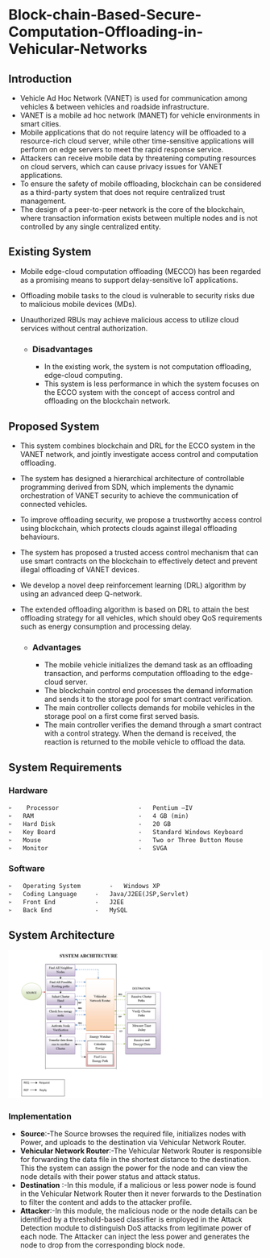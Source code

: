 # Block-chain-Based-Secure-Computation-Offloading-in-Vehicular-Networks

## Introduction

- Vehicle Ad Hoc Network (VANET) is used for communication among vehicles & between vehicles and roadside infrastructure.
- VANET is a mobile ad hoc network (MANET) for vehicle environments in smart cities.
- Mobile applications that do not require latency will be offloaded to a resource-rich cloud server, while other time-sensitive applications will perform on edge servers to meet the rapid response service.
- Attackers can receive mobile data by threatening computing resources on cloud servers, which can cause privacy issues for VANET applications.
- To ensure the safety of mobile offloading, blockchain can be considered as a third-party system that does not require centralized trust management.
- The design of a peer-to-peer network is the core of the blockchain, where transaction information exists between multiple nodes and is not controlled by any single centralized entity.

## Existing System

- Mobile edge-cloud computation offloading (MECCO) has been regarded as a promising means to support delay-sensitive IoT applications.
- Offloading mobile tasks to the cloud is vulnerable to security risks due to malicious mobile devices (MDs).
- Unauthorized RBUs may achieve malicious access to utilize cloud services without central authorization.

  - ### Disadvantages

    - In the existing work, the system is not computation offloading, edge-cloud computing.
    - This system is less performance in which the system focuses on the ECCO system with the concept of access control and offloading on the blockchain network.

## Proposed System

- This system combines blockchain and DRL for the ECCO system in the VANET network, and jointly investigate access control and computation offloading.
- The system has designed a hierarchical architecture of controllable programming derived from SDN, which implements the dynamic orchestration of VANET security to achieve the communication of connected vehicles.
- To improve offloading security, we propose a trustworthy access control using blockchain, which protects clouds against illegal offloading behaviours.
- The system has proposed a trusted access control mechanism that can use smart contracts on the blockchain to effectively detect and prevent illegal offloading of VANET devices.
- We develop a novel deep reinforcement learning (DRL) algorithm by using an advanced deep Q-network.
- The extended offloading algorithm is based on DRL to attain the best offloading strategy for all vehicles, which should obey QoS requirements such as energy consumption and processing delay.

  - ### Advantages
    - The mobile vehicle initializes the demand task as an offloading transaction, and performs computation offloading to the edge-cloud server.
    - The blockchain control end processes the demand information and sends it to the storage pool for smart contract verification.
    - The main controller collects demands for mobile vehicles in the storage pool on a first come first served basis.
    - The main controller verifies the demand through a smart contract with a control strategy. When the demand is received, the reaction is returned to the mobile vehicle to offload the data.

## System Requirements

### Hardware

```
➢    Processor                      -   Pentium –IV
➢   RAM                             -   4 GB (min)
➢   Hard Disk                       -   20 GB
➢   Key Board                       -   Standard Windows Keyboard
➢   Mouse                           -   Two or Three Button Mouse
➢   Monitor                         -   SVGA
```

### Software

```
➢   Operating System 		-	Windows XP
➢   Coding Language		- 	Java/J2EE(JSP,Servlet)
➢   Front End			-	J2EE
➢   Back End			-	MySQL
```

## System Architecture

![Alt text](/SystemArchitecture.png)

### Implementation

- **Source**:-The Source browses the required file, initializes nodes with Power, and uploads to the destination via Vehicular Network Router.
- **Vehicular Network Router**:-The Vehicular Network Router is responsible for forwarding the data file in the shortest distance to the destination. This the system can assign the power for the node and can view the node details with their power status and attack status.
- **Destination** :-In this module, if a malicious or less power node is found in the Vehicular Network Router then it never forwards to the Destination to filter the content and adds to the attacker profile.
- **Attacker**:-In this module, the malicious node or the node details can be identified by a threshold-based classifier is employed in the Attack Detection module to distinguish DoS attacks from legitimate power of each node. The Attacker can inject the less power and generates the node to drop from the corresponding block node.

<!--<h2 id="introduction">Introduction</h2>
<ul>
<li>Vehicle Ad Hoc Network (VANET) is used for communication among vehicles &amp; between vehicles and roadside infrastructure.</li>
<li>VANET is a mobile ad hoc network (MANET) for vehicle environments in smart cities.</li>
<li>Mobile applications that do not require latency will be offloaded to a resource-rich cloud server, while other time-sensitive applications will perform on edge servers to meet the rapid response service.</li>
<li>Attackers can receive mobile data by threatening computing resources on cloud servers, which can cause privacy issues for VANET applications.</li>
<li>To ensure the safety of mobile offloading, blockchain can be considered as a third-party system that does not require centralized trust management.</li>
<li>The design of a peer-to-peer network is the core of the blockchain, where transaction information exists between multiple nodes and is not controlled by any single centralized entity.</li>
</ul>
<h2 id="existing-system">Existing System</h2>
<ul>
<li>Mobile edge-cloud computation offloading (MECCO) has been regarded as a promising means to support delay-sensitive IoT applications.</li>
<li>Offloading mobile tasks to the cloud is vulnerable to security risks due to malicious mobile devices (MDs).</li>
<li><p>Unauthorized RBUs may achieve malicious access to utilize cloud services without central authorization.</p>
<ul>
<li><h3 id="disadvantages">Disadvantages</h3>
<ul>
<li>In the existing work, the system is not computation offloading, edge-cloud computing.</li>
<li>This system is less performance in which the system focuses on the ECCO system with the concept of access control and offloading on the blockchain network.</li>
</ul>
</li>
</ul>
</li>
</ul>
<h2 id="proposed-system">Proposed System</h2>
<ul>
<li>This system combines blockchain and DRL for the ECCO system in the VANET network, and jointly investigate access control and computation offloading.</li>
<li>The system has designed a hierarchical architecture of controllable programming derived from SDN, which implements the dynamic orchestration of VANET security to achieve the communication of connected vehicles.</li>
<li>To improve offloading security, we propose a trustworthy access control using blockchain, which protects clouds against illegal offloading behaviours.</li>
<li>The system has proposed a trusted access control mechanism that can use smart contracts on the blockchain to effectively detect and prevent illegal offloading of VANET devices.</li>
<li>We develop a novel deep reinforcement learning (DRL) algorithm by using an advanced deep Q-network.</li>
<li><p>The extended offloading algorithm is based on DRL to attain the best offloading strategy for all vehicles, which should obey QoS requirements such as energy consumption and processing delay.</p>
<ul>
<li><h3 id="advantages">Advantages</h3>
<ul>
<li>The mobile vehicle initializes the demand task as an offloading transaction, and performs computation offloading to the edge-cloud server.</li>
<li>The blockchain control end processes the demand information and sends it to the storage pool for smart contract verification.</li>
<li>The main controller collects demands for mobile vehicles in the storage pool on a first come first served basis.</li>
<li>The main controller verifies the demand through a smart contract with a control strategy. When the demand is received, the reaction is returned to the mobile vehicle to offload the data.</li>
</ul>
</li>
</ul>
</li>
</ul>
<h2 id="system-requirements">System Requirements</h2>
<h3 id="hardware">Hardware</h3>
<pre><code>➢    Processor                      -   Pentium –IV
➢   RAM                              - <span class="hljs-number">4</span> GB (<span class="hljs-built_in">min</span>)
➢   Hard Disk                      -   <span class="hljs-number">20</span> GB
➢   Key Board                     -    Standard Windows <span class="hljs-built_in">Keyboard</span>
➢   <span class="hljs-built_in">Mouse</span>                            -    Two or Three Button <span class="hljs-built_in">Mouse</span>
➢   Monitor                          -   SVGA
</code></pre><h3 id="software">Software</h3>
<pre><code>➢   Operating System         -    Windows XP
➢   Coding <span class="hljs-keyword">Language</span>        -     Java/J2EE(JSP,Servlet)
➢   <span class="hljs-keyword">Front</span> <span class="hljs-keyword">End</span>            -    J2EE
➢   <span class="hljs-keyword">Back</span> <span class="hljs-keyword">End</span>            -    MySQL
</code></pre><h2 id="system-architecture">System Architecture</h2>
<p><img src="/readme.md/SystemArchitecture.png" alt="Alt text"></p>
<h3 id="implementation">Implementation</h3>
<ul>
<li><strong>Source</strong>:-The Source browses the required file, initializes nodes with Power, and uploads to the destination via Vehicular Network Router.</li>
<li><strong>Vehicular Network Router</strong>:-The Vehicular Network Router is responsible for forwarding the data file in the shortest distance to the destination. This the system can assign the power for the node and can view the node details with their power status and attack status.</li>
<li><strong>Destination</strong> :-In this module, if a malicious or less power node is found in the Vehicular Network Router then it never forwards to the Destination to filter the content and adds to the attacker profile.</li>
<li><strong>Attacker</strong>:-In this module, the malicious node or the node details can be identified by a threshold-based classifier is employed in the Attack Detection module to distinguish DoS attacks from legitimate power of each node. The Attacker can inject the less power and generates the node to drop from the corresponding block node.</li>
</ul>-->
